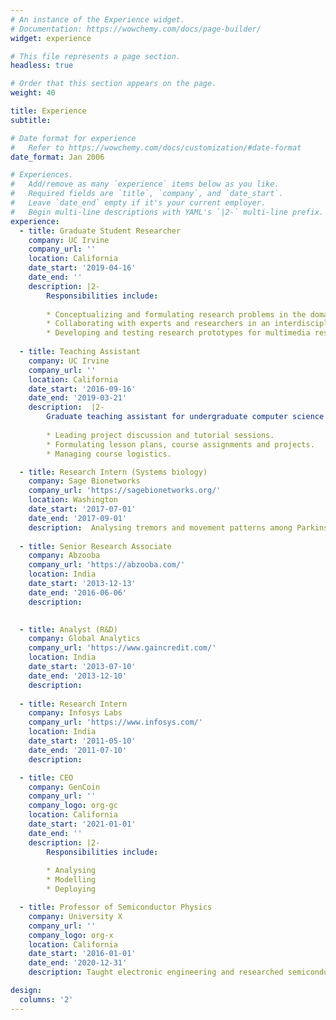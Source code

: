```yaml
---
# An instance of the Experience widget.
# Documentation: https://wowchemy.com/docs/page-builder/
widget: experience

# This file represents a page section.
headless: true

# Order that this section appears on the page.
weight: 40

title: Experience
subtitle:

# Date format for experience
#   Refer to https://wowchemy.com/docs/customization/#date-format
date_format: Jan 2006

# Experiences.
#   Add/remove as many `experience` items below as you like.
#   Required fields are `title`, `company`, and `date_start`.
#   Leave `date_end` empty if it's your current employer.
#   Begin multi-line descriptions with YAML's `|2-` multi-line prefix.
experience:
  - title: Graduate Student Researcher
    company: UC Irvine
    company_url: ''
    location: California
    date_start: '2019-04-16'
    date_end: ''
    description: |2-
        Responsibilities include:
        
        * Conceptualizing and formulating research problems in the domain of temporal event modelling for personal health models.
        * Collaborating with experts and researchers in an interdisciplinary environment.
        * Developing and testing research prototypes for multimedia research experiments and modeling.
        
  - title: Teaching Assistant
    company: UC Irvine
    company_url: ''
    location: California
    date_start: '2016-09-16'
    date_end: '2019-03-21'
    description:  |2-
        Graduate teaching assistant for undergraduate computer science courses across all years. Resposibities include:
        
        * Leading project discussion and tutorial sessions.
        * Formulating lesson plans, course assignments and projects.
        * Managing course logistics.

  - title: Research Intern (Systems biology)
    company: Sage Bionetworks
    company_url: 'https://sagebionetworks.org/'
    location: Washington
    date_start: '2017-07-01'
    date_end: '2017-09-01'
    description:  Analysing tremors and movement patterns among Parkinson’s disease patients using accelerometer and lifestyle data collected using smart phones and mHealth application.
    
  - title: Senior Research Associate
    company: Abzooba
    company_url: 'https://abzooba.com/'
    location: India
    date_start: '2013-12-13'
    date_end: '2016-06-06'
    description:  
    

  - title: Analyst (R&D)
    company: Global Analytics
    company_url: 'https://www.gaincredit.com/'
    location: India
    date_start: '2013-07-10'
    date_end: '2013-12-10'
    description:  
    
  - title: Research Intern
    company: Infosys Labs
    company_url: 'https://www.infosys.com/'
    location: India
    date_start: '2011-05-10'
    date_end: '2011-07-10'
    description:  

  - title: CEO
    company: GenCoin
    company_url: ''
    company_logo: org-gc
    location: California
    date_start: '2021-01-01'
    date_end: ''
    description: |2-
        Responsibilities include:
        
        * Analysing
        * Modelling
        * Deploying

  - title: Professor of Semiconductor Physics
    company: University X
    company_url: ''
    company_logo: org-x
    location: California
    date_start: '2016-01-01'
    date_end: '2020-12-31'
    description: Taught electronic engineering and researched semiconductor physics.

design:
  columns: '2'
---
```

